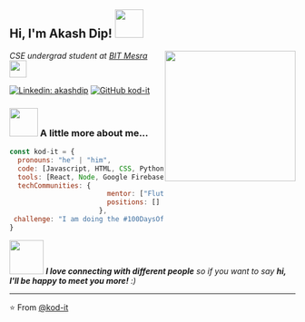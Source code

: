 <h2> Hi, I'm Akash Dip! <img src="https://media.giphy.com/media/zJ3V6Ot51H8Y0/giphy.gif" width="50"></h2>
<img align='right' src="https://media.giphy.com/media/juua9i2c2fA0AIp2iq/giphy.gif" width="230">
<p><em>CSE undergrad student at <a href="http://www.bitmesra.ac.in">BIT Mesra</a><img src="https://media.giphy.com/media/fYSnHlufseco8Fh93Z/giphy.gif" width="30"></em></p>

[![Linkedin: akashdip](https://img.shields.io/badge/-akashdip-blue?style=flat-square&logo=Linkedin&logoColor=white&link=https://www.linkedin.com/in/akashdip/)](https://www.linkedin.com/in/akashdip/)
[![GitHub kod-it](https://img.shields.io/github/followers/kod-it?label=follow&style=social)](https://github.com/kod-it)


### <img src="https://media.giphy.com/media/juua9i2c2fA0AIp2iq/giphy.gif" width="50"> A little more about me...  

```javascript
const kod-it = {
  pronouns: "he" | "him",
  code: [Javascript, HTML, CSS, Python, Java],
  tools: [React, Node, Google Firebase],
  techCommunities: {
                        mentor: ["Flutter Felicitator", "Winter of Code '21"],
                        positions: []
                      },
 challenge: "I am doing the #100DaysOfCode challenge focused on DSA"
}
```

<img src="https://media.giphy.com/media/GbxZdp9V9TojWhTFeK/giphy.gif" width="60"> <em><b>I love connecting with different people</b> so if you want to say <b>hi, I'll be happy to meet you more!</b> :)</em>

---

⭐️ From [@kod-it](https://github.com/kod-it)
